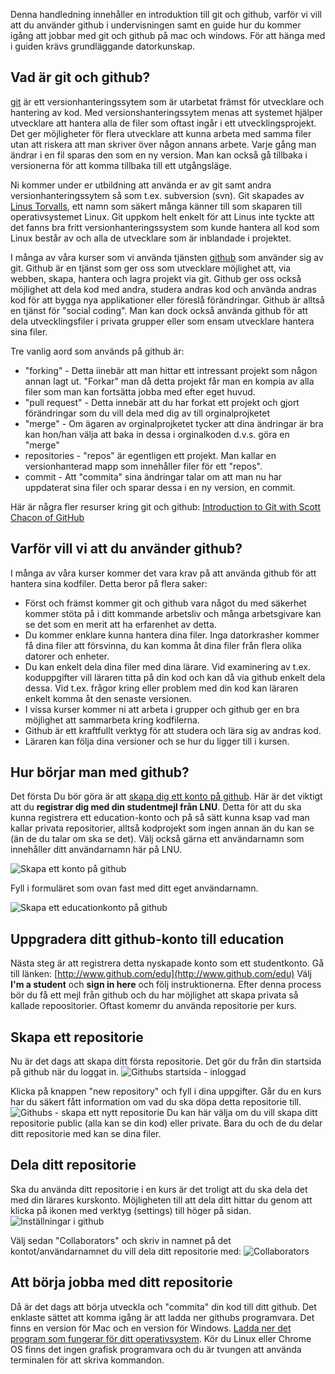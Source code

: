 Denna handledning innehåller en introduktion till git och github, varför vi vill att du använder github i undervisningen samt en guide hur du kommer igång att jobbar med git och github på mac och windows.
För att hänga med i guiden krävs grundläggande datorkunskap.

Vad är git och github?
--------

[git](http://git-scm.com/ "Den officella sidan om git") är ett versionhanteringssytem som är utarbetat främst för utvecklare och hantering av kod. Med versionshanteringssytem menas att systemet hjälper utvecklare att hantera alla de filer som oftast ingår i ett utvecklingsprojekt. Det ger möjligheter för flera utvecklare att kunna arbeta med samma filer utan att riskera att man skriver över någon annans arbete. Varje gång man ändrar i en fil sparas den som en ny version. Man kan också gå tillbaka i versionerna för att komma tillbaka till ett utgångsläge.

Ni kommer under er utbildning att använda er av git samt andra versionhanteringssytem så som t.ex. subversion (svn).
Git skapades av [Linus Torvalls](http://sv.wikipedia.org/wiki/Linus_Torvalds "Linus Torvalds wikipedia"), ett namn som säkert många känner till som skaparen till operativsystemet Linux. Git uppkom helt enkelt för att Linus inte tyckte att det fanns bra fritt versionhanteringssystem som kunde hantera all kod som Linux består av och alla de utvecklare som är inblandade i projektet. 

I många av våra kurser som vi använda tjänsten [github](http://github.com/ "Githubs hemsida") som använder sig av git. Github är en tjänst som ger oss som utvecklare möjlighet att, via webben, skapa, hantera och lagra projekt via git. Github ger oss också möjlighet att dela kod med andra, studera andras kod och använda andras kod för att bygga nya applikationer eller föreslå förändringar. Github är alltså en tjänst för "social coding". Man kan dock också använda github för att dela utvecklingsfiler i privata grupper eller som ensam utvecklare hantera sina filer.

Tre vanlig aord som används på github är:

* "forking" - Detta iinebär att man hittar ett intressant projekt som någon annan lagt ut. "Forkar" man då detta projekt får man en kompia av alla filer som man kan fortsätta jobba med efter eget huvud.
* "pull request" - Detta innebär att du har forkat ett projekt och gjort förändringar som du vill dela med dig av till orginalprojketet
* "merge" - Om ägaren av orginalprojketet tycker att dina ändringar är bra kan hon/han välja att baka in dessa i orginalkoden d.v.s. göra en "merge"
* repositories - "repos" är egentligen ett projekt. Man kallar en versionhanterad mapp som innehåller filer för ett "repos".
* commit - Att "commita" sina ändringar talar om att man nu har uppdaterat sina filer och sparar dessa i en ny version, en commit.


Här är några fler resurser kring git och github:
[Introduction to Git with Scott Chacon of GitHub](http://www.youtube.com/watch?v=ZDR433b0HJY "Youtubevideo om git")

Varför vill vi att du använder github?
---

I många av våra kurser kommer det vara krav på att använda github för att hantera sina kodfiler. Detta beror på flera saker:

* Först och främst kommer git och github vara något du med säkerhet kommer stöta på i ditt kommande arbetsliv och många arbetsgivare kan se det som en merit att ha erfarenhet av detta.
* Du kommer enklare kunna hantera dina filer. Inga datorkrasher kommer få dina filer att försvinna, du kan komma åt dina filer från flera olika datorer och enheter.
* Du kan enkelt dela dina filer med dina lärare. Vid examinering av t.ex. koduppgifter vill läraren titta på din kod och kan då via github enkelt dela dessa. Vid t.ex. frågor kring eller problem med din kod kan läraren enkelt komma åt den senaste versionen.
* I vissa kurser kommer ni att arbeta i grupper och github ger en bra möjlighet att sammarbeta kring kodfilerna.
* Github är ett kraftfullt verktyg för att studera och lära sig av andras kod.
* Läraren kan följa dina versioner och se hur du ligger till i kursen.


Hur börjar man med github?
---
Det första Du bör göra är att [skapa dig ett konto på github](http://www.github.com). Här är det viktigt att du __registrar dig med din studentmejl från LNU__. Detta för att du ska kunna registrera ett education-konto och på så sätt kunna ksap vad man kallar privata repositorier, alltså kodprojekt som ingen annan än du kan se (än de du talar om ska se det). Välj också gärna ett användarnamn som innehåller ditt användarnamn här på LNU.

![Skapa ett konto på github][github_reg] 

Fyll i formuläret som ovan fast med ditt eget användarnamn.

![Skapa ett educationkonto på github][github_reg_edu] 


Uppgradera ditt github-konto till education
---------------------------------------------
Nästa steg är att registrera detta nyskapade konto som ett studentkonto. Gå till länken: [http://www.github.com/edu](http://www.github.com/edu)
Välj **I'm a student** och **sign in here** och följ instruktionerna. Efter denna process bör du få ett mejl från github och du har möjlighet att skapa privata så kallade repoositorier. Oftast komemr du använda repositorie per kurs.


Skapa ett repositorie
-----------------------
Nu är det dags att skapa ditt första repositorie. Det gör du från din startsida på github när du loggat in.
![Githubs startsida - inloggad][github_startpage] 

Klicka på knappen "new repository" och fyll i dina uppgifter. Går du en kurs har du säkert fått information om vad du ska döpa detta repositorie till.
![Githubs - skapa ett nytt repositorie][github_repo_new] 
Du kan här välja om du vill skapa ditt repositorie public (alla kan se din kod) eller private. Bara du och de du delar ditt repositorie med kan se dina filer.


Dela ditt repositorie
----------------------
Ska du använda ditt repositorie i en kurs är det troligt att du ska dela det med din lärares kurskonto. Möjligheten till att dela ditt hittar du genom att klicka på
ikonen med verktyg (settings) till höger på sidan.
![Inställningar i github][github_settings] 

Välj sedan "Collaborators" och skriv in namnet på det kontot/användarnamnet du vill dela ditt repositorie med:
![Collaborators][github_collaborator] 



[github_reg]: https://raw.github.com/LNU-CoursePress/info/master/manualer/images/github_register.png "Github registration"
[github_reg_edu]: https://raw.github.com/LNU-CoursePress/info/master/manualer/images/github_register_edu.png "Github registration education"
[github_startpage]: https://raw.github.com/LNU-CoursePress/info/master/manualer/images/github_startpage.png "Github startpage"
[github_repo_new]: https://raw.github.com/LNU-CoursePress/info/master/manualer/images/github_repo_new.png "New repository"
[github_settings]: https://raw.github.com/LNU-CoursePress/info/master/manualer/images/github_settings.png "Settings"
[github_collaborator]: https://raw.github.com/LNU-CoursePress/info/master/manualer/images/github_collaborator.png "github_collaborator"

Att börja jobba med ditt repositorie
-------------------------------------
Då är det dags att börja utveckla och "commita" din kod till ditt github.
Det enklaste sättet att komma igång är att ladda ner githubs programvara. Det finns en version för Mac och en version för Windows. 
[Ladda ner det program som fungerar för ditt operativsystem](https://help.github.com/articles/set-up-git). Kör du Linux eller Chrome OS finns det ingen grafisk programvara och du är tvungen att använda terminalen för att skriva kommandon.
